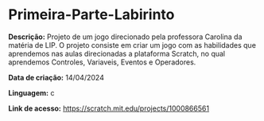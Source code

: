 # Primeira-Parte-Labirinto

__Descrição:__ Projeto de um jogo direcionado pela professora Carolina da matéria de LIP. O projeto consiste em criar um jogo com as habilidades que aprendemos nas aulas
direcionadas a plataforma Scratch, no qual aprendemos Controles, Variaveis, Eventos e Operadores.

__Data de criação:__ 14/04/2024

__Linguagem:__ c

__Link de acesso:__ https://scratch.mit.edu/projects/1000866561
